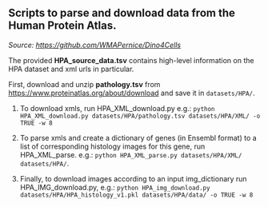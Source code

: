 ## Scripts to parse and download data from the Human Protein Atlas.
*Source: https://github.com/WMAPernice/Dino4Cells*

The provided **HPA_source_data.tsv** contains high-level information on the HPA dataset and xml urls in particular.

First, download and unzip **pathology.tsv** from https://www.proteinatlas.org/about/download and save it in `datasets/HPA/`.

1. To download xmls, run HPA_XML_download.py e.g.:
`python HPA_XML_download.py datasets/HPA/pathology.tsv datasets/HPA/XML/ -o TRUE -w 8`

2. To parse xmls and create a dictionary of genes (in Ensembl format) to a list of corresponding histology images for this gene, run HPA_XML_parse. e.g.: `python HPA_XML_parse.py datasets/HPA/XML/ datasets/HPA/`.

3. Finally, to download images according to an input img_dictionary run HPA_IMG_download.py, e.g.:
`python HPA_img_download.py datasets/HPA/HPA_histology_v1.pkl datasets/HPA/data/ -o TRUE -w 8`